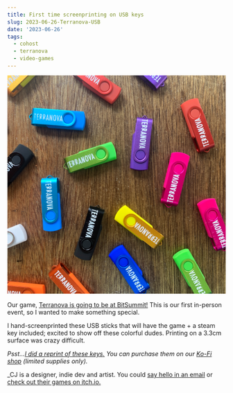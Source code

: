 ```yaml
---
title: First time screenprinting on USB keys
slug: 2023-06-26-Terranova-USB
date: '2023-06-26'
tags:
  - cohost
  - terranova
  - video-games
---
```


![Rainbow USB keys with the word 'Terranova' printed on it.](./terranova-usb.png)

Our game, [Terranova is going to be at BitSummit!](https://bitsummit.org/en/game/terranova/) This is our first in-person event, so I wanted to make something special.

I hand-screenprinted these USB sticks that will have the game + a steam key included; excited to show off these colorful dudes. Printing on a 3.3cm surface was crazy difficult.

_Psst...[I did a reprint of these keys.](/blog/posts/2024-06-20-Terranova-USB/) You can purchase them on our [Ko-Fi shop](https://ko-fi.com/illuminesce) (limited supplies only)._

_CJ is a designer, indie dev and artist. You could [say hello in an email](https://illuminesce.net/contact) or [check out their games on itch.io.](https://illuminesce.itch.io/)
